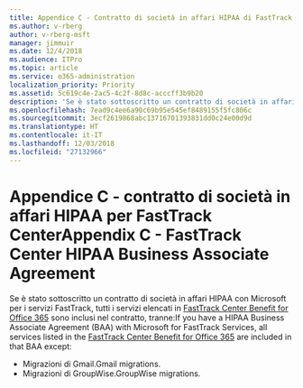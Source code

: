 ```yaml
---
title: Appendice C - Contratto di società in affari HIPAA di FastTrack Center
ms.author: v-rberg
author: v-rberg-msft
manager: jimmuir
ms.date: 12/4/2018
ms.audience: ITPro
ms.topic: article
ms.service: o365-administration
localization_priority: Priority
ms.assetid: 5c619c4e-2ac5-4c2f-8d8c-acccff3b9b20
description: 'Se è stato sottoscritto un contratto di società in affari HIPAA con Microsoft per i servizi FastTrack, tutti i servizi elencati in FastTrack Center Benefit for Office 365 sono inclusi nel contratto, tranne:'
ms.openlocfilehash: 7ead9c4ee6a90c69b95e545ef8489155f5fc806c
ms.sourcegitcommit: 3ecf2619868abc13716701393831dd0c24e00d9d
ms.translationtype: HT
ms.contentlocale: it-IT
ms.lasthandoff: 12/03/2018
ms.locfileid: "27132966"
---
```

# <a name="appendix-c---fasttrack-center-hipaa-business-associate-agreement"></a><span data-ttu-id="3d6ed-103">Appendice C - contratto di società in affari HIPAA per FastTrack Center</span><span class="sxs-lookup"><span data-stu-id="3d6ed-103">Appendix C - FastTrack Center HIPAA Business Associate Agreement</span></span>

<span data-ttu-id="3d6ed-104">Se è stato sottoscritto un contratto di società in affari HIPAA con Microsoft per i servizi FastTrack, tutti i servizi elencati in [FastTrack Center Benefit for Office 365](O365-fasttrack-benefit-for-office-365.md) sono inclusi nel contratto, tranne:</span><span class="sxs-lookup"><span data-stu-id="3d6ed-104">If you have a HIPAA Business Associate Agreement (BAA) with Microsoft for FastTrack Services, all services listed in the [FastTrack Center Benefit for Office 365](O365-fasttrack-benefit-for-office-365.md) are included in that BAA except:</span></span> 
  
- <span data-ttu-id="3d6ed-105">Migrazioni di Gmail.</span><span class="sxs-lookup"><span data-stu-id="3d6ed-105">Gmail migrations.</span></span>   
- <span data-ttu-id="3d6ed-106">Migrazioni di GroupWise.</span><span class="sxs-lookup"><span data-stu-id="3d6ed-106">GroupWise migrations.</span></span>
    

